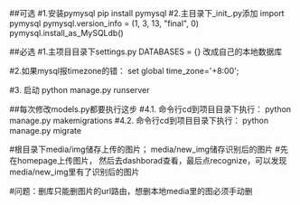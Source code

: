 ##可选
#1.安装pymysql
pip install pymysql
#2.主目录下_init_.py添加
import pymysql
pymysql.version_info = (1, 3, 13, "final", 0)
pymysql.install_as_MySQLdb()


##必选
#1.主项目目录下settings.py
DATABASES = {}
改成自己的本地数据库

#2.如果mysql报timezone的错：
set global time_zone='+8:00';

#3. 启动
python manage.py runserver

##每次修改models.py都要执行这步
#4.1. 命令行cd到项目目录下执行：
python manage.py makemigrations
#4.2. 命令行cd到项目目录下执行：
python manage.py migrate

#根目录下media/img储存上传的图片； media/new_img储存识别后的图片
#先在homepage上传图片， 然后去dashborad查看，最后点recognize，可以发现media/new_img里有了识别后的图片

#问题：删库只能删图片的url路由，想删本地media里的图必须手动删





